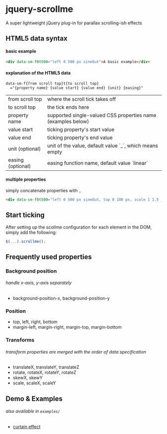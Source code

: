 jquery-scrollme
===

A super lightweight jQuery plug-in for parallax scrolling-ish effects

HTML5 data syntax
---

#### basic example
```html
<div data-sm-f0t500="left 0 500 px sineOut">A basic example</div>
```

#### explanation of the HTML5 data

    data-sm-f{from scroll top}t{to scroll top}
      ="{property name} {value start} {value end} {unit} {easing}"

<table>
  <tr>
    <td>from scroll top</td>
    <td>where the scroll tick takes off</td>
  </tr>
  <tr>
    <td>to scroll top</td>
    <td>the tick ends here</td>
  </tr>
  <tr>
    <td>property name</td>
    <td>supported single-valued CSS properties name (examples below)</td>
  </tr>
  <tr>
    <td>value start</td>
    <td>ticking property's start value</td>
  </tr>
  <tr>
    <td>value end</td>
    <td>ticking property's end value</td>
  </tr>
  <tr>
    <td>unit (optional)</td>
    <td>unit of the value, default value `_`, which means empty</td>
  </tr>
  <tr>
    <td>easing (optional)</td>
    <td>easing function name, default value `linear`</td>
  </tr>
</table>


#### multiple properties

simply concatenate properties with `,`

```html
<div data-sm-f0t500="left 0 500 px sineOut, top 0 100 px, scale 1 1.5 _ backOut">A basic example</div>
```



Start ticking
---

After setting up the scollme configuration for each element in the DOM,
simply add the following:

```javascript
$(...).scrollme();
```


Frequently used properties
---

### Background position
###### handle x-axis, y-axis separately

* background-position-x, background-position-y

### Position
* top, left, right, bottom
* margin-left, margin-right, margin-top, margin-bottom

### Transforms
###### transform properties are merged with the order of data specification

* translateX, translateY, translateZ
* rotate, rotateX, rotateY, rotateZ
* skewX, skewY
* scale, scaleX, scaleY

Demo & Examples
---
###### also available in `examples/`
* [curtain effect](http://pc035860.github.io/jquery-scrollme/examples/curtain.html)